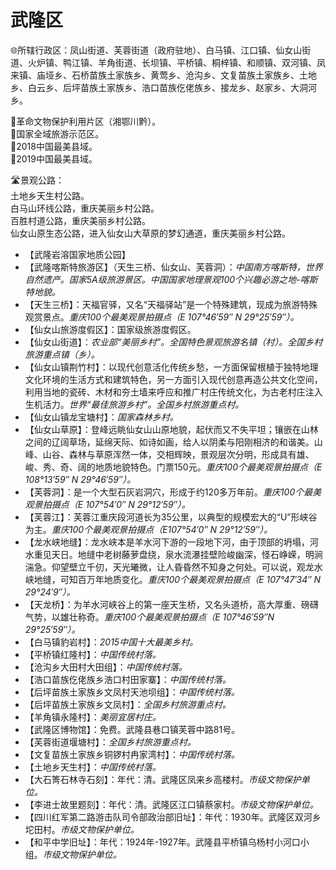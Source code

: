 # 武隆区  
🌐所辖行政区：凤山街道、芙蓉街道（政府驻地）、白马镇、江口镇、仙女山街道、火炉镇、鸭江镇、羊角街道、长坝镇、平桥镇、桐梓镇、和顺镇、双河镇、凤来镇、庙垭乡、石桥苗族土家族乡、黄莺乡、沧沟乡、文复苗族土家族乡、土地乡、白云乡、后坪苗族土家族乡、浩口苗族仡佬族乡、接龙乡、赵家乡、大洞河乡。  
  
🚩革命文物保护利用片区（湘鄂川黔）。  
🚩国家全域旅游示范区。  
🏅2018中国最美县域。  
🏅2019中国最美县域。  
  
🛣️景观公路：  
土地乡天生村公路。  
白马山环线公路，重庆美丽乡村公路。  
百胜村道公路，重庆美丽乡村公路。  
仙女山原生态公路，进入仙女山大草原的梦幻通道，重庆美丽乡村公路。  
  
* 【武隆岩溶国家地质公园】
* 【武隆喀斯特旅游区】（天生三桥、仙女山、芙蓉洞）：*中国南方喀斯特，世界自然遗产。国家5A级旅游景区。中国国家地理景观100个兴趣必游之地-喀斯特地貌。*
* 【天生三桥】：天福官驿，又名“天福驿站”是一个特殊建筑，现成为旅游特殊观赏景点。*重庆100个最美观景拍摄点（E 107°46′59″ N 29°25′59″）。*  
* 【仙女山旅游度假区】：国家级旅游度假区。
* 【仙女山街道】：*农业部“美丽乡村”。全国特色景观旅游名镇（村）。全国乡村旅游重点镇（乡）。*
* 【仙女山镇荆竹村】：以现代创意活化传统乡愁，一方面保留根植于独特地理文化环境的生活方式和建筑特色，另一方面引入现代创意再造公共文化空间，利用当地的瓷砖、木材和夯土墙来呼应和推广村庄传统文化，为古老村庄注入生机活力。*世界“最佳旅游乡村”。全国乡村旅游重点村。*
* 【仙女山镇龙宝塘村】：*国家森林乡村。*
* 【仙女山草原】：登峰远眺仙女山山原地貌，起伏而又不失平坦；镶嵌在山林之间的辽阔草场，延绵天际、如诗如画，给人以阴柔与阳刚相济的和谐美。山峰、山谷、森林与草原浑然一体，交相辉映，景观层次分明，形成具有雄、峻、秀、奇、阔的地质地貌特色。门票150元。*重庆100个最美观景拍摄点（E 108°13′59″ N 29°46′59″）。*
* 【芙蓉洞】：是一个大型石灰岩洞穴，形成于约120多万年前。*重庆100个最美观景拍摄点（E 107°54′0″ N 29°12′59″）。*
* 【芙蓉江】：芙蓉江重庆段河道长为35公里，以典型的规模宏大的“U”形峡谷为主。*重庆100个最美观景拍摄点（E107°54′0″ N 29°12′59″）。*
* 【龙水峡地缝】：龙水峡本是羊水河下游的一段地下河，由于顶部的坍塌，河水重见天日。地缝中老树藤萝盘绕，泉水流瀑挂壁险峻幽深，怪石峥嵘，明涧湍急。仰望壁立千仞，天光曦微，让人昏昏然不知身之何处。可以说，观龙水峡地缝，可知百万年地质变化。*重庆100个最美观景拍摄点（E 107°47′34″ N 29°24′9″）。*
* 【天龙桥】：为羊水河峡谷上的第一座天生桥，又名头道桥，高大厚重、磅礴气势，以雄壮称奇。*重庆100个最美观景拍摄点（E 107°46′59″N 29°25′59″）。*
* 【白马镇豹岩村】：*2015中国十大最美乡村。*
* 【平桥镇红隆村】：*中国传统村落。*
* 【沧沟乡大田村大田组】：*中国传统村落。*
* 【浩口苗族仡佬族乡浩口村田家寨】：*中国传统村落。*
* 【后坪苗族土家族乡文凤村天池坝组】：*中国传统村落。*
* 【后坪苗族土家族乡文凤村】：*全国乡村旅游重点村。*
* 【羊角镇永隆村】：*美丽宜居村庄。*
* 【武隆区博物馆】：免费。武隆县巷口镇芙蓉中路81号。
* 【芙蓉街道堰塘村】：*全国乡村旅游重点村。*
* 【文复苗族土家族乡铜锣村冉家湾村】：*中国传统村落。*  
* 【土地乡天生村】：*中国传统村落。*    
* 【大石箐石林寺石刻】：年代：清。武隆区凤来乡高楼村。*市级文物保护单位。*  
* 【李进士故里题刻】：年代：清。武隆区江口镇蔡家村。*市级文物保护单位。*  
* 【四川红军第二路游击队司令部政治部旧址】：年代：1930年。武隆区双河乡坨田村。*市级文物保护单位。*  
* 【和平中学旧址】：年代：1924年-1927年。武隆县平桥镇乌杨村小河口小组。*市级文物保护单位。*  